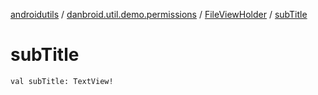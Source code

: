 [androidutils](../../index.md) / [danbroid.util.demo.permissions](../index.md) / [FileViewHolder](index.md) / [subTitle](./sub-title.md)

# subTitle

`val subTitle: TextView!`